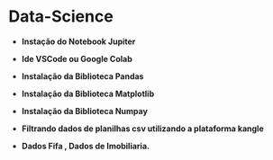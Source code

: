 # Data-Science


* **Instação do Notebook Jupiter**
* **Ide VSCode ou Google Colab**
* **Instalação da Biblioteca Pandas**
* **Instalação da Biblioteca Matplotlib**
* **Instalação da Biblioteca Numpay** 

* **Filtrando dados de planilhas csv utilizando a plataforma kangle**
* **Dados Fifa , Dados de Imobiliaria.**




